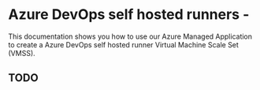 # Azure DevOps self hosted runners -

This documentation shows you how to use our Azure Managed Application to create a Azure DevOps self hosted runner Virtual Machine Scale Set (VMSS).

## TODO

